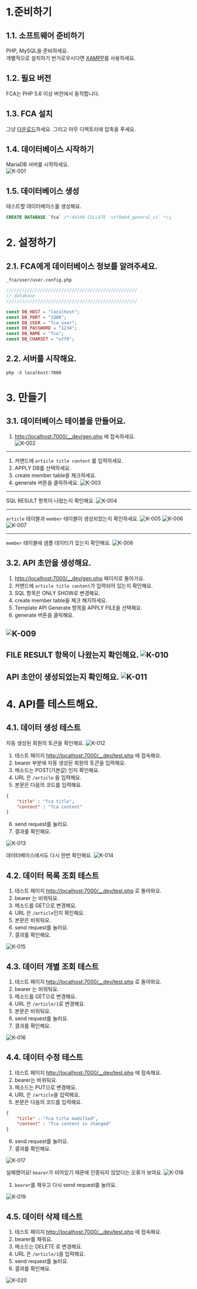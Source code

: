 # 1.준비하기
## 1.1. 소프트웨어 준비하기
PHP, MySQL을 준비하세요.  
개별적으로 설치하기 번거로우시다면 [XAMPP](https://www.apachefriends.org/)를 사용하세요.

## 1.2. 필요 버전
FCA는 PHP 5.6 이상 버전에서 동작합니다.

## 1.3. FCA 설치
그냥 [다운로드](https://github.com/freetercoder/fca/releases)하세요. 그리고 아무 디렉토리에 압축을 푸세요.

## 1.4. 데이터베이스 시작하기
MariaDB 서버를 시작하세요.  
![K-001](https://github.com/freetercoder/fca/blob/main/capture/K-001.png)

## 1.5. 데이터베이스 생성
테스트할 데이터베이스를 생성해요.
```SQL
CREATE DATABASE `fca` /*!40100 COLLATE 'utf8mb4_general_ci' */;
```

# 2. 설정하기
## 2.1. FCA에게 데이터베이스 정보를 알려주세요.
`_fca/user/user.config.php`
```php
//////////////////////////////////////////////////
// database
//////////////////////////////////////////////////

const DB_HOST = "localhost";
const DB_PORT = "3306";
const DB_USER = "fca_user";
const DB_PASSWORD = "1234";
const DB_NAME = "fca";
const DB_CHARSET = "utf8";
```

## 2.2. 서버를 시작해요.
```
php -S localhost:7000
```

# 3. 만들기
## 3.1. 데이터베이스 테이블을 만들어요.
1. [http://localhost:7000/__dev/gen.php](http://localhost:7000/__dev/gen.php) 에 접속하세요.  
![K-002](https://github.com/freetercoder/fca/blob/main/capture/K-002.png)

---
1. 커맨드에 `article title content` 를 입력하세요.
2. APPLY DB를 선택하세요.
3. create member table을 체크하세요.
4. generate 버튼을 클릭하세요.
![K-003](https://github.com/freetercoder/fca/blob/main/capture/K-003.png)

---
SQL RESULT 항목이 나왔는지 확인해요.
![K-004](https://github.com/freetercoder/fca/blob/main/capture/K-004.png)

---
`article` 테이블과 `member` 테이블이 생성되었는지 확인하세요.
![K-005](https://github.com/freetercoder/fca/blob/main/capture/K-005.png)
![K-006](https://github.com/freetercoder/fca/blob/main/capture/K-006.png)
![K-007](https://github.com/freetercoder/fca/blob/main/capture/K-007.png)

---
`member` 테이블에 샘플 데이터가 있는지 확인해요.
![K-008](https://github.com/freetercoder/fca/blob/main/capture/K-008.png)

## 3.2. API 초안을 생성해요.
1. [http://localhost:7000/__dev/gen.php](http://localhost:7000/__dev/gen.php) 페이지로 돌아가요.
2. 커맨드에 `article title content`가 입력되어 있는지 확인해요.
3. SQL 항목은 ONLY SHOW로 변경해요.
3. create member table을 체크 해지하세요.
4. Template API Generate 항목을 APPLY FILE을 선택해요.
5. generate 버튼을 클릭해요.

![K-009](https://github.com/freetercoder/fca/blob/main/capture/K-009.png)
---

FILE RESULT 항목이 나왔는지 확인해요.
![K-010](https://github.com/freetercoder/fca/blob/main/capture/K-010.png)
---

API 초안이 생성되었는지 확인해요.
![K-011](https://github.com/freetercoder/fca/blob/main/capture/K-011.png)
---

# 4. API를 테스트해요.
## 4.1. 데이터 생성 테스트
자동 생성된 회원의 토큰을 확인해요.
![K-012](https://github.com/freetercoder/fca/blob/main/capture/K-012.png)

1. 테스트 페이지 [http://localhost:7000/__dev/test.php](http://localhost:7000/__dev/test.php) 에 접속해요.
2. bearer 부분에 자동 생성된 회원의 토큰을 입력해요.
3. 메소드는 POST(기본값) 인지 확인해요.
4. URL 은 `/article` 을 입력해요.
5. 본문은 다음의 코드를 입력해요.

```JSON
{
    "title" : "fca title",
    "content" : "fca content"
}
```

6. send request를 눌러요.
7. 결과를 확인해요.

![K-013](https://github.com/freetercoder/fca/blob/main/capture/K-013.png)

데이터베이스에서도 다시 한번 확인해요.
![K-014](https://github.com/freetercoder/fca/blob/main/capture/K-014.png)

## 4.2. 데이터 목록 조회 테스트
1. 테스트 페이지 [http://localhost:7000/__dev/test.php](http://localhost:7000/__dev/test.php) 로 돌아와요.
2. bearer 는 비워둬요.
3. 메소드를 GET으로 변경해요.
4. URL 은 `/article`인지 확인해요.
5. 본문은 비워둬요.
6. send request를 눌러요.
7. 결과를 확인해요.

![K-015](https://github.com/freetercoder/fca/blob/main/capture/K-015.png)

## 4.3. 데이터 개별 조회 테스트
1. 테스트 페이지 [http://localhost:7000/__dev/test.php](http://localhost:7000/__dev/test.php) 로 돌아와요.
2. bearer 는 비워둬요.
3. 메소드를 GET으로 변경해요.
4. URL 은 `/article/1`로 변경해요.
5. 본문은 비워둬요.
6. send request를 눌러요.
7. 결과를 확인해요.

![K-016](https://github.com/freetercoder/fca/blob/main/capture/K-016.png)

## 4.4. 데이터 수정 테스트
1. 테스트 페이지 [http://localhost:7000/__dev/test.php](http://localhost:7000/__dev/test.php) 에 접속해요.
2. bearer는 비워둬요.
3. 메소드는 PUT으로 변경해요.
4. URL 은 `/article`을 입력해요.
5. 본문은 다음의 코드를 입력해요.

```JSON
{
    "title" : "fca title modified",
    "content" : "fca content is changed"
}
```

6. send request를 눌러요.
7. 결과를 확인해요.

![K-017](https://github.com/freetercoder/fca/blob/main/capture/K-017.png)

실패했어요! `bearer`가 비어있기 때문에 인증되지 않았다는 오류가 보여요.
![K-018](https://github.com/freetercoder/fca/blob/main/capture/K-018.png)

1. `bearer`를 채우고 다시 send request를 눌러요.

![K-019](https://github.com/freetercoder/fca/blob/main/capture/K-019.png)

## 4.5. 데이터 삭제 테스트
1. 테스트 페이지 [http://localhost:7000/__dev/test.php](http://localhost:7000/__dev/test.php) 에 접속해요.
2. bearer를 채워요.
3. 메소드는 DELETE 로 변경해요.
4. URL 은 `/article/1`을 입력해요.
5. send request를 눌러요.
6. 결과를 확인해요.

![K-020](https://github.com/freetercoder/fca/blob/main/capture/K-020.png)